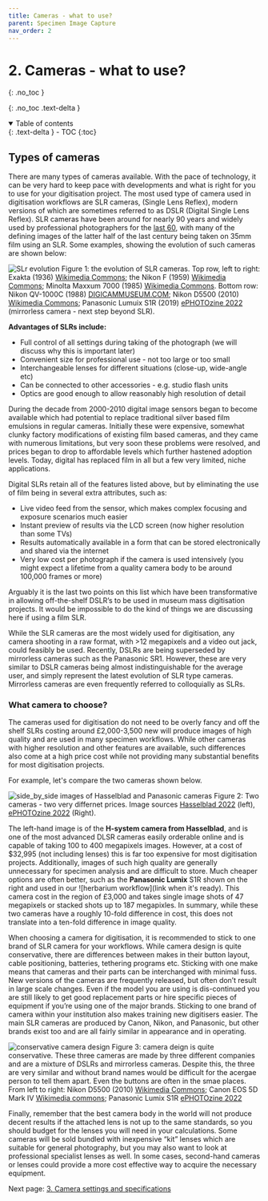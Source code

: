 ```yaml
---
title: Cameras - what to use?
parent: Specimen Image Capture
nav_order: 2
---
```


# 2. Cameras - what to use?
{: .no_toc }

  {: .no_toc .text-delta }
<details open markdown="block">
  <summary>
    Table of contents
  </summary>
  {: .text-delta }
- TOC
{:toc}
</details>

## Types of cameras
There are many types of cameras available. With the pace of technology, it can be very hard to keep pace with developments and what is right for you to use for your digitisation project. The most used type of camera used in digitisation workflows are SLR cameras, (Single Lens Reflex), modern versions of which are sometimes referred to as DSLR (Digital Single Lens Reflex). SLR cameras have been around for nearly 90 years and widely used by professional photographers for the [last 60](https://en.wikipedia.org/wiki/Nikon_F), with many of the defining images of the latter half of the last century being taken on 35mm film using an SLR. Some examples, showing the evolution of such cameras are shown below:

![SLr evolution](/images/Photography/evolution_of_slrs.png?raw=true)
Figure 1: the evolution of SLR cameras. Top row, left to right: Exakta (1936) [Wikimedia Commons](https://commons.wikimedia.org/wiki/File:Kine_Exakta_1_1936_02.jpg); the Nikon F (1959) [Wikimedia Commons](https://commons.wikimedia.org/wiki/File:Nikon_F_SLR_camera_with_NIKKOR-S_Auto_1,4_f%3D5,8cm.JPG); Minolta Maxxum 7000 (1985) [Wikimedia Commons](https://commons.wikimedia.org/wiki/File:7K-front.jpg). Bottom row: Nikon QV-1000C (1988) [DIGICAMMUSEUM.COM](https://www.digitalkameramuseum.de/en/esvc/item/nikon-qv-1000c-1988); Nikon D5500 (2010) [Wikimedia Commons](https://commons.wikimedia.org/wiki/File:2017_Nikon_D5500.jpg); Panasonic Lumuix S1R (2019) [ePHOTOzine 2022](https://www.ephotozine.com/articles/panasonic-lumix-s1r-review-33389/images/1000-Panasonic-Lumix-S1R-with-24-105mm-f4-4_1553096393.jpg) (mirrorless camera - next step beyond SLR).

**Advantages of SLRs include:**
* Full control of all settings during taking of the photograph (we will discuss why this is important later)
* Convenient size for professional use - not too large or too small
* Interchangeable lenses for different situations (close-up, wide-angle etc)
* Can be connected to other accessories - e.g. studio flash units
* Optics are good enough to allow reasonably high resolution of detail

During the decade from 2000-2010 digital image sensors began to become available which had potential to replace traditional silver based film emulsions in regular cameras. Initially these were expensive, somewhat clunky factory modifications of existing film based cameras, and they came with numerous limitations, but very soon these problems were resolved, and prices began to drop to affordable levels which further hastened adoption levels. Today, digital has replaced film in all but a few very limited, niche applications.

Digital SLRs retain all of the features listed above, but by eliminating the use of film being in several extra attributes, such as:
* Live video feed from the sensor, which makes complex focusing and exposure scenarios much easier
* Instant preview of results via the LCD screen (now higher resolution than some TVs)
* Results automatically available in a form that can be stored electronically and shared via the internet
* Very low cost per photograph if the camera is used intensively (you might expect a lifetime from a quality camera body to be around 100,000 frames or more)

Arguably it is the last two points on this list which have been transformative in allowing off-the-shelf DSLR’s to be used in museum mass digitisation projects. It would be impossible to do the kind of things we are discussing here if using a film SLR.

While the SLR cameras are the most widely used for digitisation, any camera shooting in a raw format, with >12 megapixels and a video out jack, could feasibly be used. Recently, DSLRs are being superseded by mirrorless cameras such as the Panasonic SR1. However, these are very similar to DSLR cameras being almost indistinguishable for the average user, and simply represent the latest evolution of SLR type cameras. Mirrorless cameras are even frequently referred to colloquially as SLRs.

### What camera to choose?
The cameras used for digitisation do not need to be overly fancy and off the shelf SLRs costing around £2,000-3,500 new will produce images of high quality and are used in many specimen workflows. While other cameras with higher resolution and other features are available, such differences also come at a high price cost while not providing many substantial benefits for most digitisation projects.

For example, let's compare the two cameras shown below.

![side_by_side images of Hasselblad and Panasonic cameras](/images/Photography/hassleblad_vs_panasonic.png?raw=true)
Figure 2: Two cameras - two very differnet prices. Image sources [Hasselblad 2022](https://cdn.hasselblad.com/f/77891/2048x1075/2f39dbdf34/h6d_front_darkgrey.jpg) (left), [ePHOTOzine 2022](https://www.ephotozine.com/articles/panasonic-lumix-s1r-review-33389/images/1000-Panasonic-Lumix-S1R-with-24-105mm-f4-4_1553096393.jpg) (Right).

The left-hand image is of the **H-system camera from Hasselblad**, and is one of the most advanced DLSR cameras easily orderable online and is capable of taking 100 to 400 megapixels images. However, at a cost of $32,995 (not including lenses) this is far too expensive for most digitisation projects. Additionally, images of such high quality are generally unnecessary for specimen analysis and are difficult to store. Much cheaper options are often better, such as the **Panasonic Lumix** S1R shown on the right and used in our ![herbarium workflow](link when it's ready). This camera cost in the region of £3,000 and takes single image shots of 47 megapixels or stacked shots up to 187 megapixles. In summary, while these two cameras have a roughly 10-fold difference in cost, this does not translate into a ten-fold difference in image quality.

When choosing a camera for digitisation, it is recommended to stick to one brand of SLR camera for your workflows. While camera design is quite conservative, there are differences between makes in their button layout, cable positioning, batteries, tethering programs etc. Sticking with one make means that cameras and their parts can be interchanged with minimal fuss. New versions of the cameras are frequently released, but often don’t result in large scale changes. Even if the model you are using is dis-continued you are still likely to get good replacement parts or hire specific pieces of equipment if you’re using one of the major brands. Sticking to one brand of camera within your institution also makes training new digitisers easier. The main SLR cameras are produced by Canon, Nikon, and Panasonic, but other brands exist too and are all fairly similar in appearance and in operating.

![conservative camera design](/images/Photography/conservation_camera_design.png?raw=true)
Figure 3: camera deign is quite conservative. These three cameras are made by three different companies and are a mixture of DSLRs and mirrorless cameras. Despite this, the three are very similar and without brand names would be difficult for the acergae person to tell them apart. Even the buttons are often in the smae places. From left to right: Nikon D5500 (2010) [Wikimedia Commons](https://commons.wikimedia.org/wiki/File:2017_Nikon_D5500.jpg); Canon EOS 5D Mark IV [Wikimedia commons](https://commons.wikimedia.org/wiki/File:Canon_EOS_5D_Mark_IV_and_EF_11-24mm_F4L_USM.jpg); Panasonic Lumix S1R [ePHOTOzine 2022](https://www.ephotozine.com/articles/panasonic-lumix-s1r-review-33389/images/1000-Panasonic-Lumix-S1R-with-24-105mm-f4-4_1553096393.jpg)

Finally, remember that the best camera body in the world will not produce decent results if the attached lens is not up to the same standards, so you should budget for the lenses you will need in your calculations. Some cameras will be sold bundled with inexpensive “kit” lenses which are suitable for general photography, but you may also want to look at professional specialist lenses as well. In some cases, second-hand cameras or lenses could provide a more cost effective way to acquire the necessary equipment.

Next page: [3. Camera settings and specifications]()
